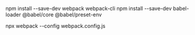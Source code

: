 <!-- Pre-install -->
npm install --save-dev webpack webpack-cli
npm install --save-dev babel-loader @babel/core @babel/preset-env

<!-- Compile -->
npx webpack --config webpack.config.js

